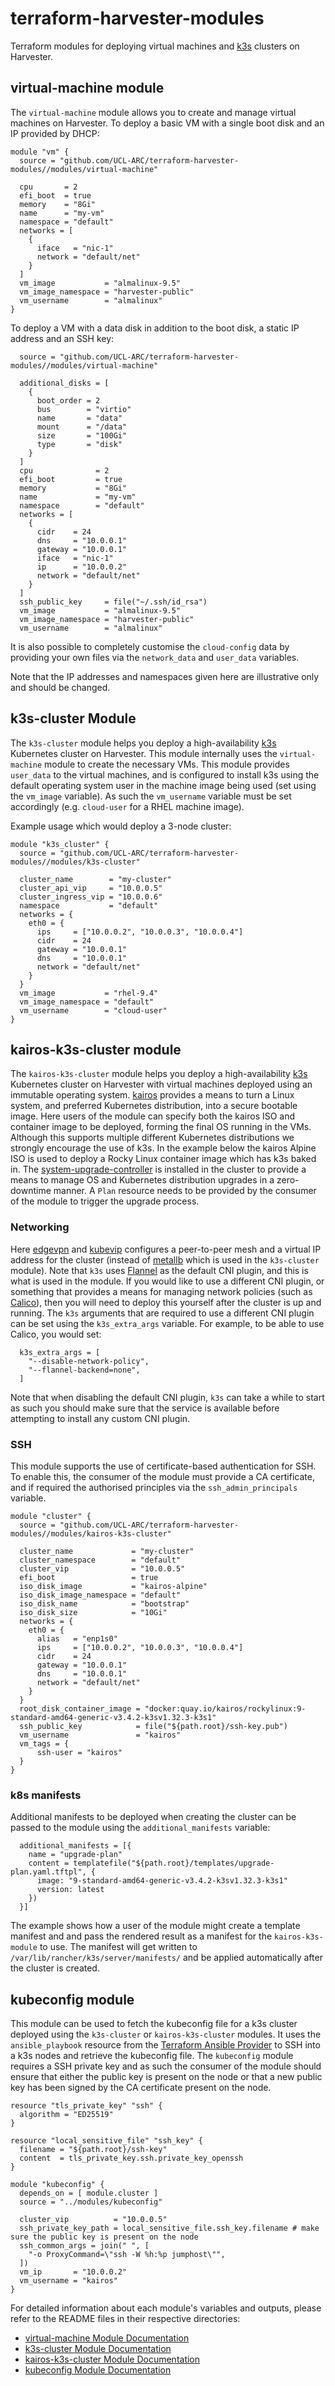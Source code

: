 # terraform-harvester-modules

Terraform modules for deploying virtual machines and [k3s](https://k3s.io/)
clusters on Harvester.

## virtual-machine module

The `virtual-machine` module allows you to create and manage virtual machines on
Harvester. To deploy a basic VM with a single boot disk and an IP provided by
DHCP:

```hcl
module "vm" {
  source = "github.com/UCL-ARC/terraform-harvester-modules//modules/virtual-machine"

  cpu       = 2
  efi_boot  = true
  memory    = "8Gi"
  name      = "my-vm"
  namespace = "default"
  networks = [
    {
      iface   = "nic-1"
      network = "default/net"
    }
  ]
  vm_image           = "almalinux-9.5"
  vm_image_namespace = "harvester-public"
  vm_username        = "almalinux"
}
```

To deploy a VM with a data disk in addition to the boot disk, a static IP
address and an SSH key:

```hcl
  source = "github.com/UCL-ARC/terraform-harvester-modules//modules/virtual-machine"

  additional_disks = [
    {
      boot_order = 2
      bus        = "virtio"
      name       = "data"
      mount      = "/data"
      size       = "100Gi"
      type       = "disk"
    }
  ]
  cpu              = 2
  efi_boot         = true
  memory           = "8Gi"
  name             = "my-vm"
  namespace        = "default"
  networks = [
    {
      cidr    = 24
      dns     = "10.0.0.1"
      gateway = "10.0.0.1"
      iface   = "nic-1"
      ip      = "10.0.0.2"
      network = "default/net"
    }
  ]
  ssh_public_key     = file("~/.ssh/id_rsa")
  vm_image           = "almalinux-9.5"
  vm_image_namespace = "harvester-public"
  vm_username        = "almalinux"
```

It is also possible to completely customise the `cloud-config` data by providing
your own files via the `network_data` and `user_data` variables.

Note that the IP addresses and namespaces given here are illustrative only and
should be changed.

## k3s-cluster Module

The `k3s-cluster` module helps you deploy a high-availability
[k3s](https://k3s.io/) Kubernetes cluster on Harvester. This module internally
uses the `virtual-machine` module to create the necessary VMs. This module
provides `user_data` to the virtual machines, and is configured to install k3s
using the default operating system user in the machine image being used (set
using the `vm_image` variable). As such the `vm_username` variable must be set
accordingly (e.g. `cloud-user` for a RHEL machine image).

Example usage which would deploy a 3-node cluster:

```hcl
module "k3s_cluster" {
  source = "github.com/UCL-ARC/terraform-harvester-modules//modules/k3s-cluster"

  cluster_name        = "my-cluster"
  cluster_api_vip     = "10.0.0.5"
  cluster_ingress_vip = "10.0.0.6"
  namespace           = "default"
  networks = {
    eth0 = {
      ips     = ["10.0.0.2", "10.0.0.3", "10.0.0.4"]
      cidr    = 24
      gateway = "10.0.0.1"
      dns     = "10.0.0.1"
      network = "default/net"
    }
  }
  vm_image           = "rhel-9.4"
  vm_image_namespace = "default"
  vm_username        = "cloud-user"
}
```

## kairos-k3s-cluster module

The `kairos-k3s-cluster` module helps you deploy a high-availability
[k3s](https://k3s.io/) Kubernetes cluster on Harvester with virtual machines
deployed using an immutable operating system. [kairos](https://kairos.io/)
provides a means to turn a Linux system, and preferred Kubernetes distribution,
into a secure bootable image. Here users of the module can specify both the
kairos ISO and container image to be deployed, forming the final OS running in
the VMs. Although this supports multiple different Kubernetes distributions we
strongly encourage the use of k3s. In the example below the kairos Alpine ISO is
used to deploy a Rocky Linux container image which has k3s baked in. The
[system-upgrade-controller](https://github.com/rancher/system-upgrade-controller)
is installed in the cluster to provide a means to manage OS and Kubernetes
distribution upgrades in a zero-downtime manner. A `Plan` resource needs to be
provided by the consumer of the module to trigger the upgrade process.

### Networking

Here [edgevpn](https://github.com/mudler/edgevpn/tree/master) and
[kubevip](https://kube-vip.io/) configures a peer-to-peer mesh and a virtual IP
address for the cluster (instead of [metallb](https://metallb.io/) which is used
in the `k3s-cluster` module). Note that `k3s` uses
[Flannel](https://github.com/flannel-io/flannel) as the default CNI plugin, and
this is what is used in the module. If you would like to use a different CNI
plugin, or something that provides a means for managing network policies (such
as [Calico](https://www.tigera.io/project-calico/)), then you will need to
deploy this yourself after the cluster is up and running. The `k3s` arguments
that are required to use a different CNI plugin can be set using the
`k3s_extra_args` variable. For example, to be able to use Calico, you would set:

```hcl
  k3s_extra_args = [
    "--disable-network-policy",
    "--flannel-backend=none",
  ]
```

Note that when disabling the default CNI plugin, `k3s` can take a while to start
as such you should make sure that the service is available before attempting to
install any custom CNI plugin.

### SSH

This module supports the use of certificate-based authentication for SSH. To
enable this, the consumer of the module must provide a CA certificate, and if
required the authorised principles via the `ssh_admin_principals` variable.

```hcl
module "cluster" {
  source = "github.com/UCL-ARC/terraform-harvester-modules//modules/kairos-k3s-cluster"

  cluster_name             = "my-cluster"
  cluster_namespace        = "default"
  cluster_vip              = "10.0.0.5"
  efi_boot                 = true
  iso_disk_image           = "kairos-alpine"
  iso_disk_image_namespace = "default"
  iso_disk_name            = "bootstrap"
  iso_disk_size            = "10Gi"
  networks = {
    eth0 = {
      alias   = "enp1s0"
      ips     = ["10.0.0.2", "10.0.0.3", "10.0.0.4"]
      cidr    = 24
      gateway = "10.0.0.1"
      dns     = "10.0.0.1"
      network = "default/net"
    }
  }
  root_disk_container_image = "docker:quay.io/kairos/rockylinux:9-standard-amd64-generic-v3.4.2-k3sv1.32.3-k3s1"
  ssh_public_key            = file("${path.root}/ssh-key.pub")
  vm_username               = "kairos"
  vm_tags = {
      ssh-user = "kairos"
  }
}
```

### k8s manifests

Additional manifests to be deployed when creating the cluster can be passed to
the module using the `additional_manifests` variable:

```hcl
  additional_manifests = [{
    name = "upgrade-plan"
    content = templatefile("${path.root}/templates/upgrade-plan.yaml.tftpl", {
      image: "9-standard-amd64-generic-v3.4.2-k3sv1.32.3-k3s1"
      version: latest
    })
  }]
```

The example shows how a user of the module might create a template manifest and
and pass the rendered result as a manifest for the `kairos-k3s-module` to use.
The manifest will get written to `/var/lib/rancher/k3s/server/manifests/` and
be applied automatically after the cluster is created.

## kubeconfig module

This module can be used to fetch the kubeconfig file for a k3s cluster deployed
using the `k3s-cluster` or `kairos-k3s-cluster` modules. It uses the
`ansible_playbook` resource from the [Terraform Ansible
Provider](https://registry.terraform.io/providers/ansible/ansible/latest) to SSH
into a k3s nodes and retrieve the kubeconfig file. The `kubeconfig` module
requires a SSH private key and as such the consumer of the module should ensure
that either the public key is present on the node or that a new public key has
been signed by the CA certificate present on the node.

```hcl
resource "tls_private_key" "ssh" {
  algorithm = "ED25519"
}

resource "local_sensitive_file" "ssh_key" {
  filename = "${path.root}/ssh-key"
  content  = tls_private_key.ssh.private_key_openssh
}

module "kubeconfig" {
  depends_on = [ module.cluster ]
  source = "../modules/kubeconfig"

  cluster_vip          = "10.0.0.5"
  ssh_private_key_path = local_sensitive_file.ssh_key.filename # make sure the public key is present on the node
  ssh_common_args = join(" ", [
    "-o ProxyCommand=\"ssh -W %h:%p jumphost\"",
  ])
  vm_ip       = "10.0.0.2"
  vm_username = "kairos"
}
```

For detailed information about each module's variables and outputs, please refer
to the README files in their respective directories:

- [virtual-machine Module Documentation](modules/virtual-machine/README.md)
- [k3s-cluster Module Documentation](modules/k3s-cluster/README.md)
- [kairos-k3s-cluster Module Documentation](modules/kairos-k3s-cluster/)
- [kubeconfig Module Documentation](modules/kubeconfig/README.md)
